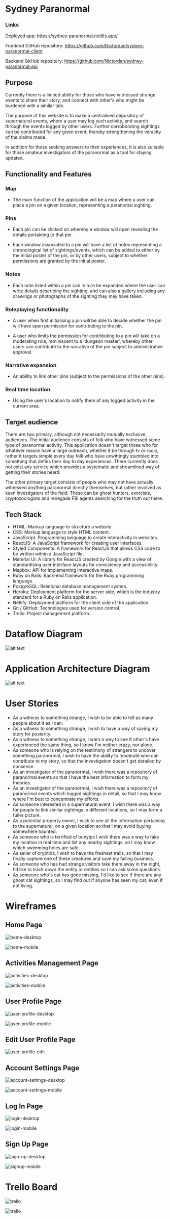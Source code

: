 # Sydney Paranormal

### Links

Deployed app: https://sydney-paranormal.netlify.app/

Frontend GitHub repository: https://github.com/Nictordan/sydney-paranormal-client

Backend GitHub repository: https://github.com/Nictordan/sydney-paranormal-api

## Purpose

Currently there is a limited ability for those who have witnessed strange events to share their story, and connect with other's who might be burdened with a similar tale.

The purpose of this website is to make a centralised depository of supernatural events, where a user may log such activity, and search through the events logged by other users. Further corroborating sightings can be contributed for any given event, thereby strengthening the veracity of the claims made.

In addition for those seeking answers to their experiences, it is also suitable for those amateur investigators of the paranormal as a tool for staying updated.



## Functionality and Features


### Map
- The main function of the application will be a map where a user can place a pin on a given location, representing a paranomal sighting.


### Pins
- Each pin can be clicked on whereby a window will open revealing the details pertaining to that pin.

- Each window associated to a pin will have a list of notes representing a chronological list of sightings/events, which can be added to either by the initial poster of the pin, or by other users, subject to whether permissions are granted by the initial poster.


### Notes
- Each note listed within a pin can in turn be expanded where the user can write details describing the sighting, and can also a gallery including any drawings or photographs of the sighting they may have taken.


### Roleplaying functionality
- A user when first initialising a pin will be able to decide whether the pin will have open permission for contributing to the pin.

- A user who limits the permission for contributing to a pin will take on a moderating role, reminiscent to a 'dungeon master', whereby other users can contribute to the narrative of the pin subject to administrative approval.


### Narrative expansion
- An ability to link other pins (subject to the permissions of the other pins).


### Real time location 
- Using the user's location to notify them of any logged activity in the current area.


## Target audience

There are two primary, although not necessarily mutually exclusive, audiences. The initial audience consists of folk who have witnessed some type of paranormal activity. This application doesn't target those who for whatever reason have a large outreach, whether it be through tv or radio, rather it targets simple every day folk who have unwittingly stumbled into something that defies their day to day experiences. There currently does not exist any service which provides a systematic and streamlined way of getting their stories heard.

The other primary target consists of people who may not have actually witnessed anything paranormal directly themselves, but rather involved as keen investigators of the field. These can be ghost hunters, exorcists, cryptozoologists and renegade FBI agents searching for the truth out there.


## Tech Stack

- HTML: Markup language to structure a website.
- CSS: Markup language to style HTML content.
- JavaScript: Programming language to create interactivity in websites.
- ReactJS: A JavaScript framework for creating user interfaces.
- Styled Components: A framework for ReactJS that allows CSS code to be written within a JavaScript file.
- Material UI: A library for ReactJS created by Google with a view of standardising user interface layouts for consistency and accessibility.
- Mapbox: API for implementing interactive maps.
- Ruby on Rails: Back-end framework for the Ruby programming language.
- PostgreSQL: Relational database management system.
- Heroku: Deployment platform for the server side, which is the industry standard for a Ruby on Rails application.
- Netlify: Deployment platform for the client side of the application. 
- Git / GitHub: Technologies used for version control.
- Trello: Project management platform.


# Dataflow Diagram

![alt text](./docs/diagrams/sydney-paranormal-data.png "Sydney Paranormal Dataflow Diagram")

# Application Architecture Diagram

![alt text](./docs/diagrams/sydney-paranormal-architecture.png "Sydney Paranormal Application Architecture Diagram")

# User Stories


- As a witness to something strange, I wish to be able to tell as many people about it as I can.
- As a witness to something strange, I wish to have a way of saving my story for posterity.
- As a witness to something strange, I want a way to see if other's have experienced the same thing, so I know I'm neither crazy, nor alone.
- As someone who is relying on the testimony of strangers to uncover something paranormal, I wish to have the ability to moderate who can contribute to my story, so that the investigation doesn't get derailed by nonsense.
- As an investigator of the paranormal, I wish there was a repository of paranormal events so that I have the best information to form my theories.
- As an investigator of the paranormal, I wish there was a repository of paranormal events which logged sightings in detail, so that I may know where I'm best to concentrate my efforts.
- As someone interested in a supernatural event, I wish there was a way for people to link similar sightings in different locations, so I may form a fuller picture.
- As a potential property owner, I wish to see all the information pertaining to the supernatural, on a given location so that I may avoid buying somewhere haunted.
- As someone who is terrified of bunyips I wish there was a way to take my location in real time and list any nearby sightings, so I may know which swimming holes are safe.
- As seller of cryptids, I wish to have the freshest trails, so that I may finally capture one of these creatures and save my failing business.
- As someone who has had strange visitors take them away in the night, I'd like to track down the entity or entities so I can ask some questions.
- As someone who's cat has gone missing, I'd like to see if there are any ghost cat sightings, so I may find out if anyone has seen my cat, even if not living.


# Wireframes

## Home Page

![home-desktop](docs/wireframes/home-desktop.png)

![home-mobile](docs/wireframes/home-mobile.png)



## Activities Management Page

![activities-desktop](docs/wireframes/activities-desktop.png)

![activities-mobile](docs/wireframes/activities-mobile.png)

## User Profile Page

![user-profile-desktop](docs/wireframes/user-profile-desktop.png)

![user-profile-mobile](docs/wireframes/user-profile-mobile.png)

## Edit User Profile Page

![user-profile-edit](docs/wireframes/user-profile-edit.png)

## Account Settings Page

![account-settings-desktop](docs/wireframes/account-settings-desktop.png)

![account-settings-mobile](docs/wireframes/account-settings-mobile.png)

## Log In Page

![login-desktop](docs/wireframes/login-desktop.png)

![login-mobile](docs/wireframes/login-mobile.png)

## Sign Up Page

![sign-up-desktop](docs/wireframes/sign-up-desktop.png)

![signup-mobile](docs/wireframes/signup-mobile.png)


# Trello Board

![trello](docs/wireframes/trello-1.png)

![trello](docs/wireframes/trello-2.png)

